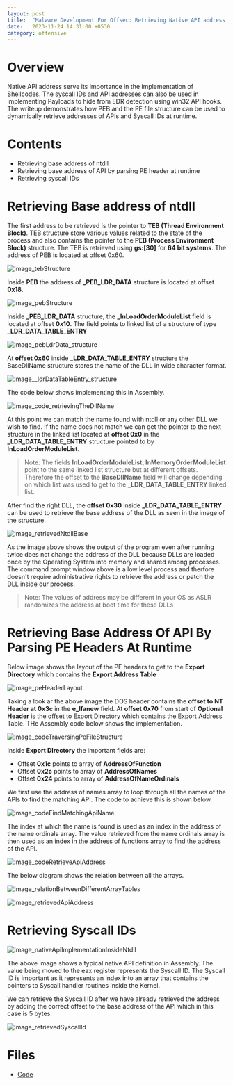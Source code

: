 ```yaml
---
layout: post
title:  "Malware Development For Offsec: Retrieving Native API address at runtime"
date:   2023-11-24 14:31:00 +0530
category: offensive
---
```


# **Overview**
Native API address serve its importance in the implementation of Shellcodes. The syscall IDs and API addresses can also be used in implementing Payloads to hide from EDR detection using win32 API hooks. The writeup demonstrates how PEB and the PE file structure can be used to dynamically retrieve addresses of APIs and Syscall IDs at runtime.

# **Contents**
- Retrieving base address of ntdll
- Retrieving base address of API by parsing PE header at runtime
- Retrieving syscall IDs

# **Retrieving Base address of ntdll**
The first address to be retrieved is the pointer to **TEB (Thread Environment Block)**. TEB structure store various values related to the state of the process and also contains the pointer to the **PEB (Process Environment Block)** structure. The TEB is retrieved using **gs:[30]** for **64 bit systems**. The address of PEB is located at offset 0x60.

![image_tebStructure](/files/images/OffsecWriteup1/image_tebStructure.png)
<!--image_tebStructure-->

Inside **PEB** the address of **_PEB_LDR_DATA** structure is located at offset **0x18**.

![image_pebStructure](/files/images/OffsecWriteup1/image_pebStructure.png)
<!--image_pebStructure-->

Inside **_PEB_LDR_DATA** structure, the **_InLoadOrderModuleList** field is located at offset **0x10**. The field points to linked list of a structure of type **_LDR_DATA_TABLE_ENTRY**

![image_pebLdrData_structure](/files/images/OffsecWriteup1/image_pebLdrData_structure.png)
<!--image_pebLdrData_structure-->

At **offset 0x60** inside **_LDR_DATA_TABLE_ENTRY** structure the BaseDllName structure stores the name of the DLL in wide character format.

![image__ldrDataTableEntry_structure](/files/images/OffsecWriteup1/image__ldrDataTableEntry_structure.png)
<!--image__ldrDataTableEntry_structure-->

The code below shows implementing this in Assembly.

![image_code_retrievingTheDllName](/files/images/OffsecWriteup1/image_code_retrievingTheDllName.png)
<!--image_code_retrievingTheDllName-->

At this point we can match the name found with ntdll or any other DLL we wish to find. If the name does not match we can get the pointer to the next structure in the linked list located at **offset 0x0** in the **_LDR_DATA_TABLE_ENTRY** structure pointed to by **InLoadOrderModuleList**.


>Note: The fields **InLoadOrderModuleList, InMemoryOrderModuleList** point to the same linked list structure but at different offsets. Therefore the offset to the **BaseDllName** field will change depending on which list was used to get to the **_LDR_DATA_TABLE_ENTRY** linked list.


After find the right DLL, the **offset 0x30** inside **_LDR_DATA_TABLE_ENTRY** can be used to retrieve the base address of the DLL as seen in the image of the structure.

![image_retrievedNtdllBase](/files/images/OffsecWriteup1/image_retrievedNtdllBase.png)
<!--image_retrievedNtdllBase-->

As the image above shows the output of the program even after running twice does not change the address of the DLL because DLLs are loaded once by the Operating System into memory and shared among processes. The command prompt window above is a low level process and therfore doesn't require administrative rights to retrieve the address or patch the DLL inside our process.

>Note: The values of address may be different in your OS as ASLR randomizes the address at boot time for these DLLs

# **Retrieving Base Address Of API By Parsing PE Headers At Runtime**

Below image shows the layout of the PE headers to get to the **Export Directory** which contains the **Export Address Table**

![image_peHeaderLayout](/files/images/OffsecWriteup1/image_peHeaderLayout.png)
<!--image_peHeaderLayout-->

Taking a look ar the above image the DOS header contains the **offset to NT Header at 0x3c** in the **e_lfanew** field. At **offset 0x70** from start of **Optional Header** is the offset to Export Directory which contains the Export Address Table. THe Assembly code below shows the implementation.

![image_codeTraversingPeFileStructure](/files/images/OffsecWriteup1/image_codeTraversingPeFileStructure.png)
<!--image_codeTraversingPeFileStructure-->

Inside **Export DIrectory** the important fields are:
- Offset **0x1c** points to array of **AddressOfFunction**
- Offset **0x2c** points to array of **AddressOfNames**
- Offset **0x24** points to array of **AddressOfNameOrdinals**

We first use the address of names array to loop through all the names of the APIs to find the matching API. The code to achieve this is shown below.

![image_codeFindMatchingApiName](/files/images/OffsecWriteup1/image_codeFindMatchingApiName.png)
<!--image_codeFindMatchingApiName-->

The index at which the name is found is used as an index in the address of the name ordinals array. The value retrieved from the name ordinals array is then used as an index in the address of functions array to find the address of the API.

![image_codeRetrieveApiAddress](/files/images/OffsecWriteup1/image_codeRetrieveApiAddress.png)
<!--image_codeRetrieveApiAddress-->

The below diagram shows the relation between all the arrays.

![image_relationBetweenDifferentArrayTables](/files/images/OffsecWriteup1/image_relationBetweenDifferentArrayTables.png)
<!--image_relationBetweenDifferentArrayTables-->

![image_retrievedApiAddress](/files/images/OffsecWriteup1/image_retrievedApiAddress.png)
<!--image_retrievedApiAddress-->

# **Retrieving Syscall IDs**

![image_nativeApiImplementationInsideNtdll](/files/images/OffsecWriteup1/image_nativeApiImplementationInsideNtdll.png)
<!--image_nativeApiImplementationInsideNtdll-->

The above image shows a typical native API definition in Assembly. The value being moved to the eax register represents the Syscall ID. The Syscall ID is important as it represents an index into an array that contains the pointers to Syscall handler routines inside the Kernel. 

We can retrieve the Syscall ID after we have already retrieved the address by adding the correct offset to the base address of the API which in this case is 5 bytes.

![image_retrievedSyscallId](/files/images/OffsecWriteup1/image_retrievedSyscallId.png)
<!--image_retrievedSyscallId-->

# **Files**

- [Code](https://github.com/hackerman008/Offensive-Security/tree/1da59d0103a9e50e72ac968ced9a692ec59add3e/Malware%20Development%20For%20Offsec/Writeups/Retrieving%20native%20api%20address%20and%20syscall%20id%20at%20runtime)